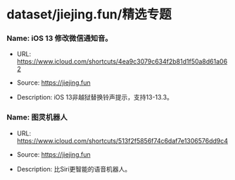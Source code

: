 # dataset/jiejing.fun/精选专题

### Name: iOS 13 修改微信通知音。

- URL: https://www.icloud.com/shortcuts/4ea9c3079c634f2b81d1f50a8d61a062

- Source: https://jiejing.fun

- Description: iOS 13非越狱替换铃声提示，支持13-13.3。

### Name: 图灵机器人

- URL: https://www.icloud.com/shortcuts/513f2f5856f74c6daf7e1306576dd9c4

- Source: https://jiejing.fun

- Description: 比Siri更智能的语音机器人。

